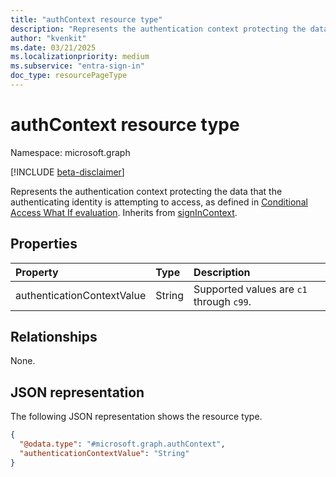 ```yaml
---
title: "authContext resource type"
description: "Represents the authentication context protecting the data that the authenticating identity is attempting to access"
author: "kvenkit"
ms.date: 03/21/2025
ms.localizationpriority: medium
ms.subservice: "entra-sign-in"
doc_type: resourcePageType
---
```


# authContext resource type

Namespace: microsoft.graph

[!INCLUDE [beta-disclaimer](../../includes/beta-disclaimer.md)]

Represents the authentication context protecting the data that the authenticating identity is attempting to access, as defined in [Conditional Access What If evaluation](../api/conditionalaccessroot-evaluate.md). Inherits from [signInContext](../resources/signincontext.md).


## Properties
|Property|Type|Description|
|:---|:---|:---|
|authenticationContextValue|String|Supported values are `c1` through `c99`.|

## Relationships
None.

## JSON representation
The following JSON representation shows the resource type.
<!-- {
  "blockType": "resource",
  "@odata.type": "microsoft.graph.authContext"
}
-->
``` json
{
  "@odata.type": "#microsoft.graph.authContext",
  "authenticationContextValue": "String"
}
```

